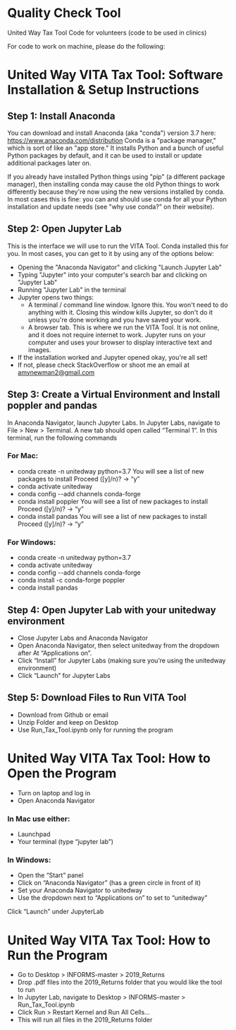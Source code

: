 # Quality Check Tool
United Way Tax Tool Code for volunteers (code to be used in clinics)

For code to work on machine, please do the following:

# United Way VITA Tax Tool: Software Installation & Setup Instructions 
## Step 1: Install Anaconda
You can download and install Anaconda (aka "conda") version 3.7 here:  https://www.anaconda.com/distribution
Conda is a "package manager," which is sort of like an "app store." It installs Python and a bunch of useful Python packages by default, and it can be used to install or update additional packages later on.

If you already have installed Python things using "pip" (a different package manager), then installing conda may cause the old Python things to work differently because they're now using the new versions installed by conda. In most cases this is fine: you can and should use conda for all your Python installation and update needs (see "why use conda?" on their website).

## Step 2: Open Jupyter Lab
This is the interface we will use to run the VITA Tool. Conda installed this for you. In most cases, you can get to it by using any of the options below:
- Opening the "Anaconda Navigator" and clicking "Launch Jupyter Lab"
- Typing "Jupyter" into your computer's search bar and clicking on "Jupyter Lab"
- Running "Jupyter Lab" in the terminal
- Jupyter opens two things:
  * A terminal / command line window. Ignore this. You won't need to do anything with it. Closing this window kills Jupyter, so don't do it unless you're done working and you have saved your work.
  * A browser tab. This is where we run the VITA Tool. It is not online, and it does not require internet to work. Jupyter runs on your computer and uses your browser to display interactive text and images. 
- If the installation worked and Jupyter opened okay, you're all set!
- If not, please check StackOverflow or shoot me an email at amynewman2@gmail.com

## Step 3: Create a Virtual Environment and Install poppler and pandas
In Anaconda Navigator, launch Jupyter Labs.
In Jupyter Labs, navigate to File > New > Terminal. A new tab should open called “Terminal 1”. In this terminal, run the following commands

### For Mac:
- conda create -n unitedway python=3.7
	You will see a list of new packages to install
	Proceed ([y]/n)?  → “y”
- conda activate unitedway
- conda config --add channels conda-forge
- conda install poppler
You will see a list of new packages to install
Proceed ([y]/n)? → “y”
- conda install pandas
	You will see a list of new packages to install
	Proceed ([y]/n)? → “y”

### For Windows:
- conda create -n unitedway python=3.7
- conda activate unitedway
- conda config --add channels conda-forge
- conda install -c conda-forge poppler
- conda install pandas

## Step 4: Open Jupyter Lab with your unitedway environment

- Close Jupyter Labs and Anaconda Navigator
- Open Anaconda Navigator, then select unitedway from the dropdown after At “Applications on”. 
- Click “Install” for  Jupyter Labs (making sure you’re using the unitedway environment)
- Click “Launch” for Jupyter Labs

## Step 5: Download Files to Run VITA Tool
- Download from Github or email
- Unzip Folder and keep on Desktop
- Use Run_Tax_Tool.ipynb only for running the program


# United Way VITA Tax Tool: How to Open the Program
- Turn on laptop and log in
- Open Anaconda Navigator

### In Mac use either:
- Launchpad
- Your terminal (type “jupyter lab”)

### In Windows:
- Open the “Start” panel
- Click on “Anaconda Navigator” (has a green circle in front of it)
- Set your Anaconda Navigator to unitedway
- Use the dropdown next to “Applications on” to set to “unitedway”

Click “Launch” under JupyterLab

# United Way VITA Tax Tool: How to Run the Program

- Go to Desktop > INFORMS-master > 2019_Returns 
- Drop .pdf files into the 2019_Returns folder that you would like the tool to run
- In Jupyter Lab, navigate to  Desktop > INFORMS-master > Run_Tax_Tool.ipynb
- Click Run > Restart Kernel and Run All Cells…
- This will run all files in the 2019_Returns folder


